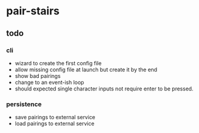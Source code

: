 # pair-stairs

## todo

### cli
- wizard to create the first config file
- allow missing config file at launch but create it by the end
- show bad pairings
- change to an event-ish loop
- should expected single character inputs not require enter to be pressed.

### persistence
- save pairings to external service
- load pairings to external service